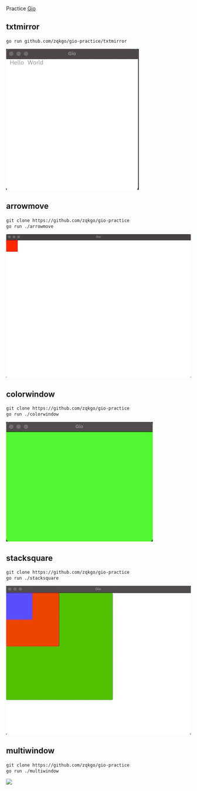 
Practice [Gio](https://gioui.org/)

## txtmirror

```
go run github.com/zqkgo/gio-practice/txtmirror
```

![](./screenshots/txtmirror.gif)

## arrowmove

```
git clone https://github.com/zqkgo/gio-practice
go run ./arrowmove
```

![](./screenshots/arrowmove.gif)

## colorwindow

```
git clone https://github.com/zqkgo/gio-practice
go run ./colorwindow
```

![](./screenshots/colorwindow.gif)

## stacksquare

```
git clone https://github.com/zqkgo/gio-practice
go run ./stacksquare
```

![](./screenshots/stacksquare.gif)

## multiwindow

```
git clone https://github.com/zqkgo/gio-practice
go run ./multiwindow
```

![](./screenshots/multiwindow.gif)